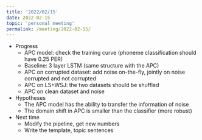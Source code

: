 ```yaml
---
title: '2022/02/15'
date: 2022-02-15
topic: 'personal meeting'
permalink: /meeting/2022-02-15/
---
```

+ Progress
  + APC model: check the training curve (phoneme classification should have 0.25 PER)
  + Baseline: 3 layer LSTM (same structure with the APC)
  + APC on corrupted dataset: add noise on-the-fly, jointly on noise corrupted and not corrupted
  + APC on LS+WSJ: the two datasets should be shuffled
  + APC on clean dataset and noise
+ Hypotheses
  + The APC model has the ability to transfer the information of noise
  + The domain shift in APC is smaller than the classifier (more robust)
+ Next time
  + Modify the pipeline, get new numbers
  + Write the template, topic sentences